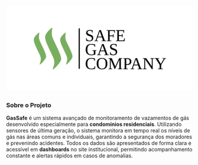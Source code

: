 ![Logo da Minha Empresa](/Sprint2/Documentação/TI/Imagem%20Logo/Captura%20de%20tela%202025-04-23%20144625.png)
---
### Sobre o Projeto
**GasSafe** é um sistema avançado de monitoramento de vazamentos de gás desenvolvido especialmente para **condomínios residenciais**. Utilizando sensores de última geração, o sistema monitora em tempo real os níveis de gás nas áreas comuns e individuais, garantindo a segurança dos moradores e prevenindo acidentes. Todos os dados são apresentados de forma clara e acessível em **dashboards** no site institucional, permitindo acompanhamento constante e alertas rápidos em casos de anomalias.


